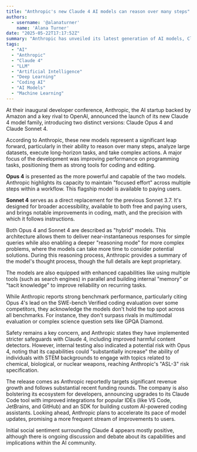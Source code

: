```yaml
---
title: "Anthropic's new Claude 4 AI models can reason over many steps"
authors:
  - username: '@alanaturner'
    name: 'Alana Turner'
date: "2025-05-22T17:17:52Z"
summary: "Anthropic has unveiled its latest generation of AI models, Claude Opus 4 and Claude Sonnet 4, promising enhanced reasoning, coding capabilities, and the ability to handle complex, multi-step tasks."
tags:
  - "AI"
  - "Anthropic"
  - "Claude 4"
  - "LLM"
  - "Artificial Intelligence"
  - "Deep Learning"
  - "Coding AI"
  - "AI Models"
  - "Machine Learning"
---
```


At their inaugural developer conference, Anthropic, the AI startup backed by Amazon and a key rival to OpenAI, announced the launch of its new Claude 4 model family, introducing two distinct versions: Claude Opus 4 and Claude Sonnet 4.

According to Anthropic, these new models represent a significant leap forward, particularly in their ability to reason over many steps, analyze large datasets, execute long-horizon tasks, and take complex actions. A major focus of the development was improving performance on programming tasks, positioning them as strong tools for coding and editing.

**Opus 4** is presented as the more powerful and capable of the two models. Anthropic highlights its capacity to maintain "focused effort" across multiple steps within a workflow. This flagship model is available to paying users.

**Sonnet 4** serves as a direct replacement for the previous Sonnet 3.7. It's designed for broader accessibility, available to both free and paying users, and brings notable improvements in coding, math, and the precision with which it follows instructions.

Both Opus 4 and Sonnet 4 are described as "hybrid" models. This architecture allows them to deliver near-instantaneous responses for simple queries while also enabling a deeper "reasoning mode" for more complex problems, where the models can take more time to consider potential solutions. During this reasoning process, Anthropic provides a summary of the model's thought process, though the full details are kept proprietary.

The models are also equipped with enhanced capabilities like using multiple tools (such as search engines) in parallel and building internal "memory" or "tacit knowledge" to improve reliability on recurring tasks.

While Anthropic reports strong benchmark performance, particularly citing Opus 4's lead on the SWE-bench Verified coding evaluation over some competitors, they acknowledge the models don't hold the top spot across all benchmarks. For instance, they don't surpass rivals in multimodal evaluation or complex science question sets like GPQA Diamond.

Safety remains a key concern, and Anthropic states they have implemented stricter safeguards with Claude 4, including improved harmful content detectors. However, internal testing also indicated a potential risk with Opus 4, noting that its capabilities could "substantially increase" the ability of individuals with STEM backgrounds to engage with topics related to chemical, biological, or nuclear weapons, reaching Anthropic's "ASL-3" risk specification.

The release comes as Anthropic reportedly targets significant revenue growth and follows substantial recent funding rounds. The company is also bolstering its ecosystem for developers, announcing upgrades to its Claude Code tool with improved integrations for popular IDEs (like VS Code, JetBrains, and GitHub) and an SDK for building custom AI-powered coding assistants. Looking ahead, Anthropic plans to accelerate its pace of model updates, promising a more frequent stream of improvements to users.

Initial social sentiment surrounding Claude 4 appears mostly positive, although there is ongoing discussion and debate about its capabilities and implications within the AI community.
